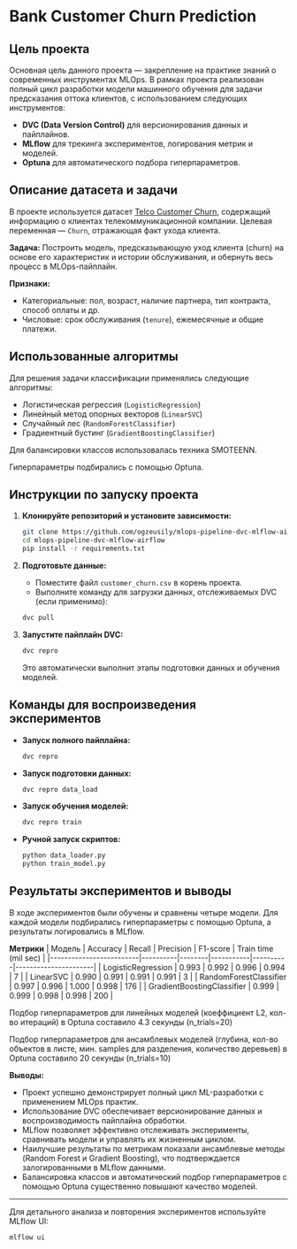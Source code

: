 # Bank Customer Churn Prediction

## Цель проекта

Основная цель данного проекта — закрепление на практике знаний о современных инструментах MLOps. В рамках проекта реализован полный цикл разработки модели машинного обучения для задачи предсказания оттока клиентов, с использованием следующих инструментов:
- **DVC (Data Version Control)** для версионирования данных и пайплайнов.
- **MLflow** для трекинга экспериментов, логирования метрик и моделей.
- **Optuna** для автоматического подбора гиперпараметров.

## Описание датасета и задачи

В проекте используется датасет [Telco Customer Churn](https://www.kaggle.com/blastchar/telco-customer-churn), содержащий информацию о клиентах телекоммуникационной компании. Целевая переменная — `Churn`, отражающая факт ухода клиента.

**Задача:** Построить модель, предсказывающую уход клиента (churn) на основе его характеристик и истории обслуживания, и обернуть весь процесс в MLOps-пайплайн.

**Признаки:**
- Категориальные: пол, возраст, наличие партнера, тип контракта, способ оплаты и др.
- Числовые: срок обслуживания (`tenure`), ежемесячные и общие платежи.

## Использованные алгоритмы

Для решения задачи классификации применялись следующие алгоритмы:
- Логистическая регрессия (`LogisticRegression`)
- Линейный метод опорных векторов (`LinearSVC`)
- Случайный лес (`RandomForestClassifier`)
- Градиентный бустинг (`GradientBoostingClassifier`)

Для балансировки классов использовалась техника SMOTEENN.

Гиперпараметры подбирались с помощью Optuna.

## Инструкции по запуску проекта

1. **Клонируйте репозиторий и установите зависимости:**
   ```bash
   git clone https://github.com/ogzeusily/mlops-pipeline-dvc-mlflow-airflow.git
   cd mlops-pipeline-dvc-mlflow-airflow
   pip install -r requirements.txt
   ```

2. **Подготовьте данные:**
   - Поместите файл `customer_churn.csv` в корень проекта.
   - Выполните команду для загрузки данных, отслеживаемых DVC (если применимо):
   ```bash
   dvc pull
   ```

3. **Запустите пайплайн DVC:**
   ```bash
   dvc repro
   ```

   Это автоматически выполнит этапы подготовки данных и обучения моделей.

## Команды для воспроизведения экспериментов

- **Запуск полного пайплайна:**
  ```bash
  dvc repro
  ```
- **Запуск подготовки данных:**
  ```bash
  dvc repro data_load
  ```
- **Запуск обучения моделей:**
  ```bash
  dvc repro train
  ```
- **Ручной запуск скриптов:**
  ```bash
  python data_loader.py
  python train_model.py
  ```

## Результаты экспериментов и выводы

В ходе экспериментов были обучены и сравнены четыре модели. Для каждой модели подбирались гиперпараметры с помощью Optuna, а результаты логировались в MLflow.

**Метрики**
| Модель                  | Accuracy | Recall | Precision | F1-score | Train time (mil sec) |
|-------------------------|----------|--------|-----------|----------|----------------------|
| LogisticRegression      | 0.993    | 0.992  | 0.996     | 0.994    | 7                    |
| LinearSVC               | 0.990    | 0.991  | 0.991     | 0.991    | 3                    |
| RandomForestClassifier  | 0.997    | 0.996  | 1.000     | 0.998    | 176                  |
| GradientBoostingClassifier | 0.999   | 0.999  | 0.998     | 0.998    | 200                  |

Подбор гиперпараметров для линейных моделей (коеффициент L2, кол-во итераций) в Optuna составило 4.3 секунды (n_trials=20)

Подбор гиперпараметров для ансамблевых моделей (глубина, кол-во объектов в листе, мин.  samples для разделения, количество деревьев) в Optuna составило 20 секунды (n_trials=10)

**Выводы:**
- Проект успешно демонстрирует полный цикл ML-разработки с применением MLOps практик.
- Использование DVC обеспечивает версионирование данных и воспроизводимость пайплайна обработки.
- MLflow позволяет эффективно отслеживать эксперименты, сравнивать модели и управлять их жизненным циклом.
- Наилучшие результаты по метрикам показали ансамблевые методы (Random Forest и Gradient Boosting), что подтверждается залогированными в MLflow данными.
- Балансировка классов и автоматический подбор гиперпараметров с помощью Optuna существенно повышают качество моделей.

---
Для детального анализа и повторения экспериментов используйте MLflow UI:
```bash
mlflow ui
```
